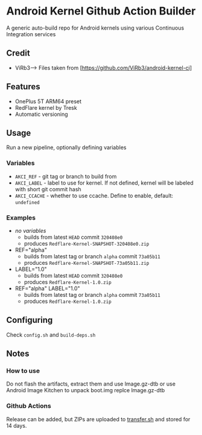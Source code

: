# Android Kernel Github Action Builder
A generic auto-build repo for Android kernels using various Continuous Integration services

## Credit
*  ViRb3--> Files taken from [https://github.com/ViRb3/android-kernel-ci]

## Features
* OnePlus 5T ARM64 preset
* RedFlare kernel by Tresk
* Automatic versioning

## Usage
Run a new pipeline, optionally defining variables
### Variables
* `AKCI_REF` - git tag or branch to build from
* `AKCI_LABEL` - label to use for kernel. If not defined, kernel will be labeled with short git commit hash
* `AKCI_CCACHE` - whether to use ccache. Define to enable, default: `undefined`
### Examples
* *no variables* 
    * builds from latest `HEAD` commit `320408e0`
    * produces `Redflare-Kernel-SNAPSHOT-320408e0.zip`
* REF="alpha"
    * builds from latest tag or branch `alpha` commit `73a05b11`
    * produces `Redflare-Kernel-SNAPSHOT-73a05b11.zip`
* LABEL="1.0"
    * builds from latest `HEAD` commit `320408e0`
    * produces `Redflare-Kernel-1.0.zip`
* REF="alpha" LABEL="1.0"
    * builds from latest tag or branch `alpha` commit `73a05b11`
    * produces `Redflare-Kernel-1.0.zip`

## Configuring
Check `config.sh` and `build-deps.sh`

## Notes
### How to use
Do not flash the artifacts, extract them and use lmage.gz-dtb or use Android Image Kitchen to unpack boot.img replce lmage.gz-dtb
### Github Actions
Release can be added, but ZIPs are uploaded to [transfer.sh](https://transfer.sh) and stored for 14 days.
